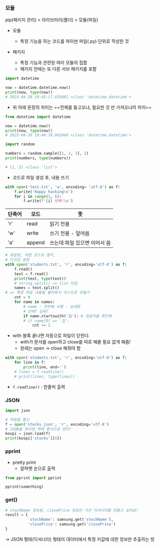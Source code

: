 ### 모듈
pip(패키지 관리) > 라이브러리(폴더) > 모듈(파일)


- 모듈
	- 특정 기능을 하는 코드를 파이썬 파일(.py) 단위로 작성한 것

- 패키지
	- 특정 기능과 관련된 여러 모듈의 집합
	- 패키지 안에는 또 다른 서브 패키지를 포함

```python
import datetime

now = datetime.datetime.now()
print(now, type(now))
# 2023-04-28 19:45:17.655061 <class 'datetime.datetime'>
```

-  위 아래 문장의 차이는 ==전체를 들고오냐, 필요한 것 만 가져오냐의 차이==
```python
from datetime import datetime 

now = datetime.now()
print(now, type(now))
# 2023-04-28 19:46:18.862449 <class 'datetime.datetime'>
```


```python
import random

numbers = random.sample([1, 2, 3], 2)
print(numbers, type(numbers))

# [1, 3] <class 'list'>
```

- 코드로 파일 생성 후, 내용 쓰기
```python
with open('test.txt', 'w', encoding= 'utf-8') as f: 
	f.write('Happy hacking\n')
	for i in range(1, 6):
		f.write(f'{i} 번째!\n')
```

| 단축어 | 모드   | 뜻                           |
| ------ | ------ | ---------------------------- |
| 'r'    | read   | 읽기 전용                    |
| 'w'    | write  | 쓰기 전용 - 덮어씀           |
| 'a'    | append | 쓰는데 파일 있으면 이어서 씀 |

```python
# 파일명, 어떤 모드로 열지,
# 인코딩 설정
with open('students.txt', 'r', encoding='utf-8') as f:
	f.read()
	text = f.read()
	print(text, type(text))
	# string.split() => list 타입
	names = text.split()
# => 특정 파일 내용을 불러와서 리스트로 만들기
	cnt = 0 
	for name in names:
		# name : 첫번째 시행 - 김세환
		# 언제? 김씨?
		if name.startswith('김'): # 첫글자를 확인해 
		# if name[0] == '김':
			cnt += 1
```
- with 블록 끝나면 자동으로 파일이 닫힌다.
	- with가 문서를 open하고 close를 따로 해줄 필요 없게 해줌!
	- 원래는 open → close 해줘야 함


```python
with open('students.txt', 'r', encoding='utf-8') as f:
	for line in f:
		print(line, end='')
	# lines = f.readline()
	# print(lines, type(lines))
```

- `f.readline()` : 한줄씩 출력


### JSON
```python
import json

# 파일을 열고
f = open('stocks.json', 'r', encoding='utf-8')
# JSON을 파이썬 객체 형식으로 한다!
kospi = json.load(f)
print(kospi['stocks'][0])
```


### pprint
- pretty print
	- 알파벳 순으로 출력
```python
from pprint import pprint

pprint(something)
```


### get()
```python
# stockName 정보랑, closePrice 정보만 가진 딕셔너리를 만들고 싶어요!
result = {
		  'stockName': samsung.get('stockName'),
		  'closePrice': samsung.get('closePrice')
}
```

→ JSON 형태(딕셔너리) 형태의 데이터에서 특정 키값에 대한 정보만 추출하는 방